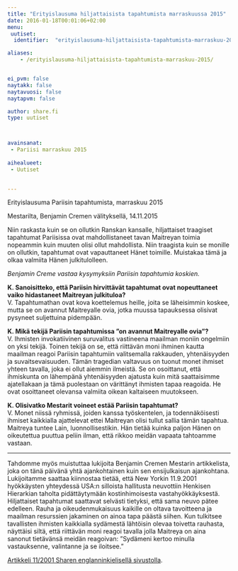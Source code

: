```yaml
---
title: "Erityislausuma hiljattaisista tapahtumista marraskuussa 2015"
date: 2016-01-18T00:01:06+02:00
menu:
 uutiset:
  identifier:  "erityislausuma-hiljattaisista-tapahtumista-marraskuu-2015"

aliases:
    - /erityislausuma-hiljattaisista-tapahtumista-marraskuu-2015/


ei_pvm: false
naytakk: false
naytavuosi: false
naytapvm: false

author: share.fi
type: uutiset



avainsanat:
 - Pariisi marraskuu 2015
 
aihealueet:
 - Uutiset
 

---
```

<div class="alustus"><p>Erityislausuma Pariisin tapahtumista, marraskuu 2015</p>
<p>Mestarilta, Benjamin Cremen välityksellä, 14.11.2015</p>
<p>Niin raskasta kuin se on ollutkin Ranskan kansalle, hiljattaiset traagiset tapahtumat Pariisissa ovat mahdollistaneet tavan Maitreyan toimia nopeammin kuin muuten olisi ollut mahdollista. Niin traagista kuin se monille on ollutkin, tapahtumat ovat vapauttaneet Hänet toimille. Muistakaa tämä ja olkaa valmiita Hänen julkitulolleen.</p></div>

<em>Benjamin Creme vastaa kysymyksiin Pariisin tapahtumia koskien.</em></p>
<p><strong>K. Sanoisitteko, että Pariisin hirvittävät tapahtumat ovat nopeuttaneet vaiko hidastaneet Maitreyan julkituloa?</strong><br>
V. Tapahtumathan ovat kova koettelemus heille, joita se läheisimmin koskee, mutta se on avannut Maitreyalle ovia, jotka muussa tapauksessa olisivat pysyneet suljettuina pidempään.</p>
<p><strong>K. Mikä tekijä Pariisin tapahtumissa ”on avannut Maitreyalle ovia”?</strong><br>
V. Ihmisten invokatiivinen suruvalitus vastineena maailman moniin ongelmiin on yksi tekijä. Toinen tekijä on se, että riittävän moni ihminen kautta maailman reagoi Pariisin tapahtumiin valitsemalla rakkauden, yhtenäisyyden ja suvaitsevaisuuden. Tämän tragedian valtavuus on tuonut monet ihmiset yhteen tavalla, joka ei ollut aiemmin ilmeistä. Se on osoittanut, että ihmiskunta on lähempänä yhtenäisyyden ajatusta kuin mitä saattaisimme ajatellakaan ja tämä puolestaan on värittänyt ihmisten tapaa reagoida. He ovat osoittaneet olevansa valmiita oikean kaltaiseen muutokseen.</p>
<p><strong>K. Olisivatko Mestarit voineet estää Pariisin tapahtumat?</strong><br>
V. Monet niissä ryhmissä, joiden kanssa työskentelen, ja todennäköisesti ihmiset kaikkialla ajattelevat ettei Maitreyan olisi tullut sallia tämän tapahtua. Maitreya tuntee Lain, luonnollisestikin. Hän tietää kuinka paljon Hänen on oikeutettua puuttua peliin ilman, että rikkoo meidän vapaata tahtoamme vastaan.</p>
<hr>
Tahdomme myös muistuttaa lukijoita Benjamin Cremen Mestarin artikkelista, joka on tänä päivänä yhtä ajankohtainen kuin sen ensijulkaisun ajankohtana. Lukijoitamme saattaa kiinnostaa tietää, että New Yorkin 11.9.2001 hyökkäysten yhteydessä USA:n silloista hallitusta neuvottiin Henkisen Hierarkian taholta pidättäytymään kostinhimoisesta vastahyökkäyksestä. Hiljattaiset tapahtumat saattavat selvästi tietyksi, että sama neuvo pätee edelleen. Rauha ja oikeudenmukaisuus kaikille on oltava tavoitteena ja maailman resurssien jakaminen on ainoa tapa päästä siihen. Kun tulkitsee tavallisten ihmisten kaikkialla sydämestä lähtöisin olevaa toivetta rauhasta, näyttäisi siltä, että riittävän moni reagoi tavalla jolla Maitreya on aina sanonut tietävänsä meidän reagoivan: ”Sydämeni kertoo minulla vastauksenne, valintanne ja se iloitsee.”<p></p>
<p><a href="//www.share-international.org/master/2001/ma_nov01.htm"  target="_blank" class="external" rel="nofollow noopener">Artikkeli 11/2001 Sharen englanninkielisellä sivustolla</a>.</p>